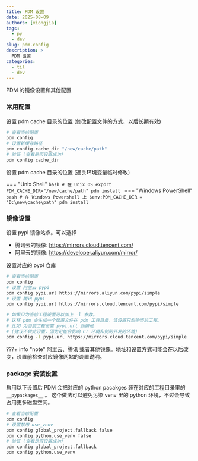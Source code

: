 ```yaml
---
title: PDM 设置
date: 2025-08-09
authors: [xiongjia]
tags:
  - py
  - dev
slug: pdm-config
description: >
  PDM 设置
categories:
  - til
  - dev
---
```


PDM 的镜像设置和其他配置

<!-- more -->

### 常用配置

设置 pdm cache 目录的位置 (修改配置文件的方式，以后长期有效)

```bash
# 查看当前配置
pdm config
# 设置新缓存路径
pdm config cache_dir "/new/cache/path"
# 验证 (查看是否设置成功)
pdm config cache_dir
```

设置 pdm cache 目录的位置 (通关环境变量临时修改)

=== "Unix Shell"
    ```bash
    # 在 Unix OS
    export PDM_CACHE_DIR="/new/cache/path"
    pdm install
    ```
=== "Windows PowerShell"
    ```bash
    # 在 Windows Powershell 上
    $env:PDM_CACHE_DIR = "D:\new\cache\path"
    pdm install
    ```

### 镜像设置

设置 pypi 镜像站点。可以选择
- 腾讯云的镜像: https://mirrors.cloud.tencent.com/
- 阿里云的镜像: https://developer.aliyun.com/mirror/

设置对应的 pypi 仓库

```bash
# 查看当前配置
pdm config
# 设置 阿里云 pypi 
pdm config pypi.url https://mirrors.aliyun.com/pypi/simple
# 设置 腾讯 pypi 
pdm config pypi.url https://mirrors.cloud.tencent.com/pypi/simple

# 如果只为当前工程设置可以加上 -l 参数。
# 这样 pdm 会生成一个配置文件在 pdm 工程目录，该设置只影响当前工程。
# 比如 为当前工程设置 pypi.url 到腾讯
# (建议不做此设置，因为可能会影响 CI 环境和别的开发的环境)
pdm config -l pypi.url https://mirrors.cloud.tencent.com/pypi/simple
```

???+ info "note"
    阿里云、腾讯 或者其他镜像。地址和设置方式可能会在以后改变，设置前检查对应镜像网站的设置说明。


### package 安装设置

启用以下设置后 PDM 会把对应的 python pacakges 装在对应的工程目录里的 `__pypackages__` 。
这个做法可以避免污染 venv 里的 python 环境，不过会导致占用更多磁盘空间。

```bash
# 查看当前配置
pdm config
# 设置禁用 use_venv 
pdm config global_project.fallback false
pdm config python.use_venv false
# 验证 (查看是否设置成功)
pdm config global_project.fallback
pdm config python.use_venv
```


